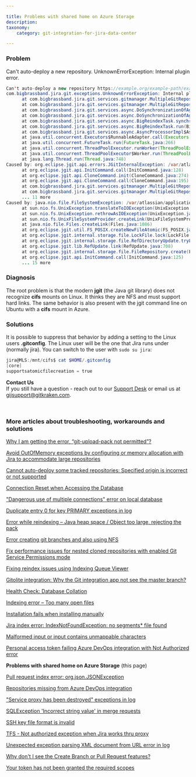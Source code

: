 ```yaml
---

title: Problems with shared home on Azure Storage
description:
taxonomy:
    category: git-integration-for-jira-data-center

---
```


<!-- TROUBLESHOOTING -->

### Problem

Сan't auto-deploy a new repository. UnknownErrorException: Internal plugin error.

```java
Сan't auto-deploy a new repository https://example.org/example-path/example-git-repository.git
com.bigbrassband.jira.git.exceptions.UnknownErrorException: Internal plugin error.
      at com.bigbrassband.jira.git.services.gitmanager.MultipleGitRepositoryManagerImpl.setupRepository(MultipleGitRepositoryManagerImpl.java:817)
      at com.bigbrassband.jira.git.services.gitmanager.MultipleGitRepositoryManagerImpl.deployRepository(MultipleGitRepositoryManagerImpl.java:880)
      at com.bigbrassband.jira.git.services.async.DoSynchronizationOfAggregatedRepoTask.createNewRepository(DoSynchronizationOfAggregatedRepoTask.java:156)
      at com.bigbrassband.jira.git.services.async.DoSynchronizationOfAggregatedRepoTask.run(DoSynchronizationOfAggregatedRepoTask.java:117)
      at com.bigbrassband.jira.git.services.async.BigReindexTask.synchronize(BigReindexTask.java:195)
      at com.bigbrassband.jira.git.services.async.BigReindexTask.run(BigReindexTask.java:103)
      at com.bigbrassband.jira.git.services.async.AsyncProcessorImpl$AsyncTaskWrapper.run(AsyncProcessorImpl.java:114)
      at java.util.concurrent.Executors$RunnableAdapter.call(Executors.java:511)
      at java.util.concurrent.FutureTask.run(FutureTask.java:266)
      at java.util.concurrent.ThreadPoolExecutor.runWorker(ThreadPoolExecutor.java:1149)
      at java.util.concurrent.ThreadPoolExecutor$Worker.run(ThreadPoolExecutor.java:624)
      at java.lang.Thread.run(Thread.java:748)
Caused by: org.eclipse.jgit.api.errors.JGitInternalException: /var/atlassian/application-data/jira/data/git-plugin/example/HEAD.lock.ace055a41a2e4w392k2k9d -> /var/atlassian/application-data/jira/data/git-plugin/example/HEAD.lock: Operation not supported
      at org.eclipse.jgit.api.InitCommand.call(InitCommand.java:128)
      at org.eclipse.jgit.api.CloneCommand.init(CloneCommand.java:274)
      at org.eclipse.jgit.api.CloneCommand.call(CloneCommand.java:195)
      at com.bigbrassband.jira.git.services.gitmanager.MultipleGitRepositoryManagerImpl.runCloneCommand(MultipleGitRepositoryManagerImpl.java:700)
      at com.bigbrassband.jira.git.services.gitmanager.MultipleGitRepositoryManagerImpl.setupRepository(MultipleGitRepositoryManagerImpl.java:796)
      ... 11 more
Caused by: java.nio.file.FileSystemException: /var/atlassian/application-data/jira/data/git-plugin/example/HEAD.lock.ace055a41a2e442bba91d3 -> /var/atlassian/application-data/jira/data/git-plugin/example/HEAD.lock: Operation not supported
      at sun.nio.fs.UnixException.translateToIOException(UnixException.java:91)
      at sun.nio.fs.UnixException.rethrowAsIOException(UnixException.java:102)
      at sun.nio.fs.UnixFileSystemProvider.createLink(UnixFileSystemProvider.java:476)
      at java.nio.file.Files.createLink(Files.java:1086)
      at org.eclipse.jgit.util.FS_POSIX.createNewFileAtomic(FS_POSIX.java:455)
      at org.eclipse.jgit.internal.storage.file.LockFile.lock(LockFile.java:164)
      at org.eclipse.jgit.internal.storage.file.RefDirectoryUpdate.tryLock(RefDirectoryUpdate.java:89)
      at org.eclipse.jgit.lib.RefUpdate.link(RefUpdate.java:708)
      at org.eclipse.jgit.internal.storage.file.FileRepository.create(FileRepository.java:309)
      at org.eclipse.jgit.api.InitCommand.call(InitCommand.java:125)
      ... 15 more
```

### Diagnosis

The root problem is that the modern **jgit** (the Java git library) does not recognize **cifs** mounts on Linux. It thinks they are NFS and must support hard links. The same behavior is also present with the jgit command line on Ubuntu with a **cifs** mount in Azure.


### Solutions

It is possible to suppress that behavior by adding a setting to the Linux users **.gitconfig**. The Linux user will be the one that Jira runs under (normally jira). You can switch to the user with `sudo su jira`:

```powershell
jira@MLS:/mnt/cifs$ cat $HOME/.gitconfig
[core]
supportsatomicfilecreation = true
```

<div class="bbb-callout bbb--info">
    <div class="irow">
    <div class="ilogobox">
        <span class="logoimg"></span>
    </div>
    <div class="imsgbox">
        <b>Contact Us</b><br>
        If you still have a question - reach out to our <a href='https://help.gitkraken.com/git-integration-for-jira-data-center/gij-self-hosted-contact-support/'>Support Desk</a> or email us at <a href='gijsupport@gitkraken.com'>gijsupport@gitkraken.com</a>.
    </div>
    </div>
</div>

&nbsp;

### More articles about troubleshooting, workarounds and solutions

[Why I am getting the error, “git-upload-pack not permitted”?](/git-integration-for-jira-data-center/why-i-am-getting-the-error-git-upload-pack-not-permitted-gij-self-managed/)

[Avoid OutOfMemory exceptions by configuring or memory allocation with Jira to accommodate large repositories](/git-integration-for-jira-data-center/avoid-outofmemory-exceptions-by-configuring-or-memory-allocation-with-jira-to-accommodate-large-repositories-gij-self-managed)

[Cannot auto-deploy some tracked repositories: Specified origin is incorrect or not supported](/git-integration-for-jira-data-center/Cannot-auto-deploy-some-tracked-repositories-gij-self-managed)

[Connection Reset when Accessing the Database](/git-integration-for-jira-data-center/Connection-reset-when-accessing-the-database-gij-self-managed)

["Dangerous use of multiple connections" error on local database](/git-integration-for-jira-data-center/Dangerous-use-of-multiple-connections-error-on-local-database-gij-self-managed)

[Duplicate entry 0 for key PRIMARY exceptions in log](/git-integration-for-jira-data-center/Duplicate-entry-0-for-key-PRIMARY-exceptions-in-log-gij-self-managed)

[Error while reindexing – Java heap space / Object too large, rejecting the pack](/git-integration-for-jira-data-center/Error-while-reindexing-Java-heap-space-Object-too-large,-rejecting-the-pack-gij-self-managed)

[Error creating git branches and also using NFS](/git-integration-for-jira-data-center/error-creating-git-branches-gitlabpropertiesnotinitializedexception-and-using-nfs-gij-self-managed)

[Fix performance issues for nested cloned repositories with enabled Git Service Permissions mode](/git-integration-for-jira-data-center/Fix-performance-issues-for-nested-cloned-repositories-with-enabled-secure-mode-gij-self-managed)

[Fixing reindex issues using Indexing Queue Viewer](/git-integration-for-jira-data-center/fixing-reindex-issues-using-indexing-queue-viewer)

[Gitolite integration: Why the Git integration app not see the master branch?](/git-integration-for-jira-data-center/Gitolite-integration--why-the-Git-integration-app-not-see-the-master-branch-gij-self-managed)

[Health Check: Database Collation](/git-integration-for-jira-data-center/Health-check--database-collation-gij-self-managed)

[Indexing error – Too many open files](/git-integration-for-jira-data-center/Indexing-error-Too-many-open-files-gij-self-managed)

[Installation fails when installing manually](/git-integration-for-jira-data-center/Installation-fails-when-installing-manually-gij-self-managed)

[Jira index error: IndexNotFoundException: no segments* file found](/git-integration-for-jira-data-center/Jira-index-error--IndexNotFoundException--no-segments-file-found)

[Malformed input or input contains unmappable characters](/git-integration-for-jira-data-center/Malformed-input-or-input-contains-unmappable-characters-gij-self-managed)

[Personal access token failing Azure DevOps integration with Not Authorized error](/git-integration-for-jira-data-center/Personal-access-token-failing-azure-devops-integration-with-Not-Authorized-error-gij-self-managed)

**Problems with shared home on Azure Storage** (this page)

[Pull request index error: org.json.JSONException](/git-integration-for-jira-data-center/Pull-request-index-error--JSONException-gij-self-managed)

[Repositories missing from Azure DevOps integration](/git-integration-for-jira-data-center/Repositories-missing-from-azure-devops-integration-gij-self-managed)

["Service proxy has been destroyed" exceptions in log](/git-integration-for-jira-data-center/service-proxy-has-been-destroyed-exceptions-in-log-gij-self-managed)

[SQLException 'Incorrect string value' in merge requests](/git-integration-for-jira-data-center/sqlexception-incorrect-string-value-in-merge-requests-gij-self-managed)

[SSH key file format is invalid](/git-integration-for-jira-data-center/ssh-key-file-format-is-invalid-gij-self-managed)

[TFS - Not authorized exception when Jira works thru proxy](/git-integration-for-jira-data-center/tfs-not-authorized-exception-when-jira-works-thru-proxy-gij-self-managed)

[Unexpected exception parsing XML document from URL error in log](/git-integration-for-jira-data-center/Unexpected-exception-parsing-XML-document-from-URL-error-in-log-gij-self-managed)

[Why don't I see the Create Branch or Pull Request features?](/git-integration-for-jira-data-center/why-dont-i-see-the-create-branch-or-pull-request-features-gij-self-managed)

[Your token has not been granted the required scopes](/git-integration-for-jira-data-center/Your-token-has-not-been-granted-the-required-scopes-gij-self-managed)

